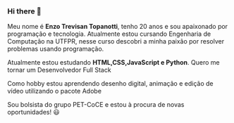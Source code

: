 ### Hi there 👋

Meu nome é **Enzo Trevisan Topanotti**, tenho 20 anos e sou apaixonado por programação e tecnologia. Atualmente estou cursando Engenharia de Computação na UTFPR, nesse curso descobri a minha paixão por resolver problemas usando programação.

Atualmente estou estudando **HTML,CSS,JavaScript e Python**. Quero me tornar um Desenvolvedor Full Stack

Como hobby estou aprendendo desenho digital, animação e edição de vídeo utilizando o pacote Adobe

Sou bolsista do grupo PET-CoCE e estou à procura de novas oportunidades! :smiley:
